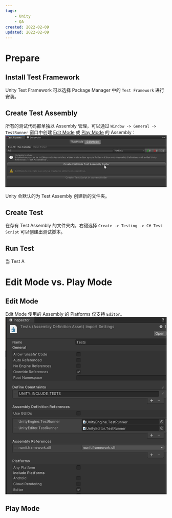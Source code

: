 ```yaml
---
tags:
    - Unity
    - QA
created: 2022-02-09
updated: 2022-02-09
---
```


# Prepare

## Install Test Framework

Unity Test Framework 可以选择 Package Manager 中的 `Test Framework` 进行安装。

## Create Test Assembly

所有的测试代码都单独以 Assembly 管理，可以通过 `Window -> General -> TestRunner` 窗口中创建 [Edit Mode](#Edit%20Mode) 或 [Play Mode](#Play%20Mode) 的 Assembly：
![](assets/Test%20Framework/image-20220209074938654.png)

Unity 会默认的为 Test Assembly 创建新的文件夹。

## Create Test

在存有 Test Assembly 的文件夹内，右键选择 `Create -> Testing -> C# Test Script` 可以创建出测试脚本。

## Run Test

当 Test A

# Edit Mode vs. Play Mode

## Edit Mode

Edit Mode 使用的 Assembly 的 Platforms 仅支持 `Editor`。
![|500](assets/Test%20Framework/image-20220209075114741.png)


## Play Mode


